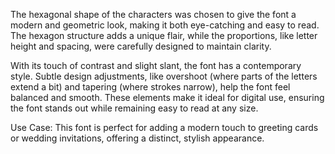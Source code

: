 The hexagonal shape of the characters was chosen to give the font a modern and geometric look, making it both eye-catching and easy to read. The hexagon structure adds a unique flair, while the proportions, like letter height and spacing, were carefully designed to maintain clarity.

With its touch of contrast and slight slant, the font has a contemporary style. Subtle design adjustments, like overshoot (where parts of the letters extend a bit) and tapering (where strokes narrow), help the font feel balanced and smooth. These elements make it ideal for digital use, ensuring the font stands out while remaining easy to read at any size.

Use Case: This font is perfect for adding a modern touch to greeting cards or wedding invitations, offering a distinct, stylish appearance. 
